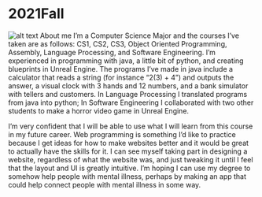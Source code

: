 # 2021Fall
![alt text](https://github.com/bradyc4/2021Fall/blob/[branch]/image.jpg?raw=true)
About me
I’m a Computer Science Major and the courses I’ve taken are as follows: CS1, CS2, CS3, Object Oriented Programming, Assembly, Language Processing, and Software Engineering. I’m experienced in programming with java, a little bit of python, and creating blueprints in Unreal Engine. The programs I’ve made in java include a calculator that reads a string (for instance “2(3) + 4”) and outputs the answer, a visual clock with 3 hands and 12 numbers, and a bank simulator with tellers and customers. In Language Processing I translated programs from java into python; In Software Engineering I collaborated with two other students to make a horror video game in Unreal Engine.

I’m very confident that I will be able to use what I will learn from this course in my future career. Web programming is something I’d like to practice because I get ideas for how to make websites better and it would be great to actually have the skills for it. I can see myself taking part in designing a website, regardless of what the website was, and just tweaking it until I feel that the layout and UI is greatly intuitive. I’m hoping I can use my degree to somehow help people with mental illness, perhaps by making an app that could help connect people with mental illness in some way.
